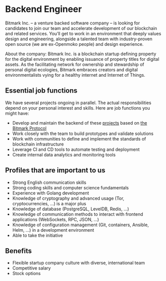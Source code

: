 # Backend Engineer

Bitmark Inc. – a venture backed software company – is looking for candidates to join our team and accelerate development of our blockchain and related services. You’ll get to work in an environment that deeply values design and engineering, alongside a talented team with industry-proven open source (we are ex-Openmoko people) and design experience.

About the company: Bitmark Inc. is a blockchain startup defining property for the digital environment by enabling issuance of property titles for digital assets. As the facilitating network for ownership and stewardship of personal digital ecologies, Bitmark embraces creators and digital environmentalists vying for a healthy internet and Internet of Things.

## Essential job functions

We have several projects ongoing in parallel. The actual responsibilities depend on your personal interest and skills. Here are job functions you might have:

- Develop and maintain the backend of these [projects](https://bitmark.com/projects) based on [the Bitmark Protocol](https://bitmark.com/products/bitmark-protocol/faq)
- Work closely with the team to build prototypes and validate solutions
- Work with communities to define and implement the standards of blockchain infrastructure
- Leverage CI and CD tools to automate testing and deployment
- Create internal data analytics and monitoring tools

## Profiles that are important to us

- Strong English communication skills
- Strong coding skills and computer science fundamentals
- Experience with Golang development
- Knowledge of cryptography and advanced usage (Tor, cryptocurrencies, ...) is a major plus
- Knowledge of database (PostgreSQL, LevelDB, Redis, …)
- Knowledge of communication methods to interact with frontend applications (WebSockets, RPC, JSON, …)
- Knowledge of configuration management (Git, containers, Ansible, Helm, …) in a development environment
- Able to take the initiative

## Benefits

- Flexible startup company culture with diverse, international team
- Competitive salary
- Stock options
